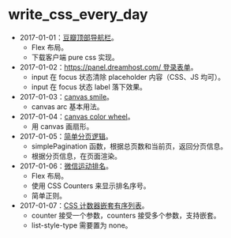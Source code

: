 # write_css_every_day

- 2017-01-01：[豆瓣顶部导航栏](http://if-true.com/write_css_every_day/src/20170101_douban_nav.html)。
  - Flex 布局。
  - 下载客户端 pure css 实现。
- 2017-01-02：[https://panel.dreamhost.com/ 登录表单](http://if-true.com/write_css_every_day/src/20170102_dreamhost_com_login.html)。
  - input 在 focus 状态清除 placeholder 内容（CSS、JS 均可）。
  - input 在 focus 状态 label 落下效果。
- 2017-01-03：[canvas smile](http://if-true.com/write_css_every_day/src/201701013_canvas_smile.html)。
  - canvas arc 基本用法。
- 2017-01-04：[canvas color wheel](http://if-true.com/write_css_every_day/src/20170104_canvas_color_wheel.html)。
  - 用 canvas 画扇形。
- 2017-01-05：[简单分页逻辑](http://if-true.com/write_css_every_day/src/20170105_simple_pagination/index.html)。
  - simplePagination 函数，根据总页数和当前页，返回分页信息。
  - 根据分页信息，在页面渲染。
- 2017-01-06：[微信运动排名](http://if-true.com/write_css_every_day/src/20170106_wechat_sport_rank/index.html)。
  - Flex 布局。
  - 使用 CSS Counters 来显示排名序号。
  - 简单正则。
- 2017-01-07：[CSS 计数器嵌套有序列表](http://if-true.com/write_css_every_day/src/20170107_css_counters_order_list.html)。
    - counter 接受一个参数，counters 接受多个参数，支持嵌套。
    - list-style-type 需要置为 none。
